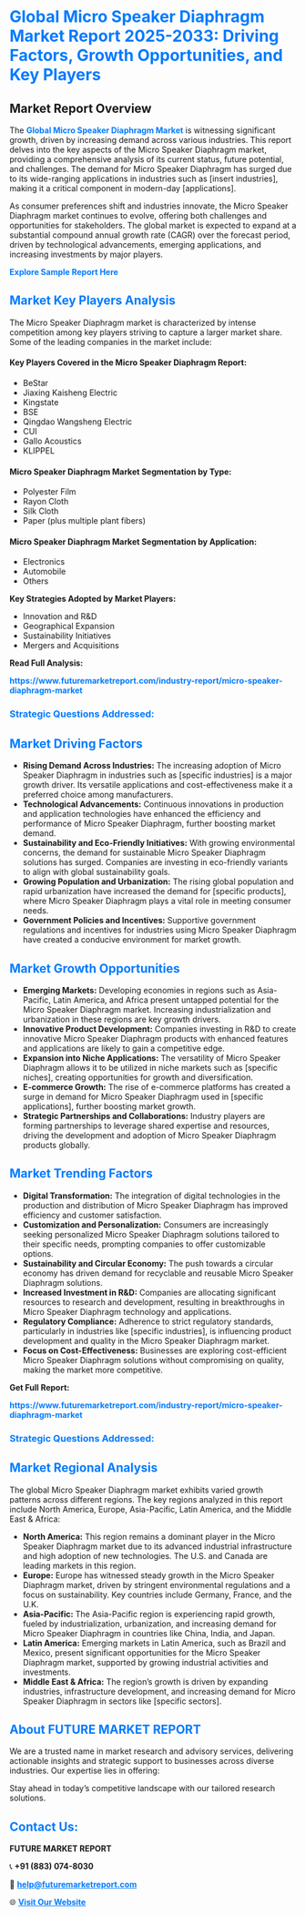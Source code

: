 <h1 style="color: #007BFF;">Global Micro Speaker Diaphragm Market Report 2025-2033: Driving Factors, Growth Opportunities, and Key Players</h1>

<section id="overview">
<h2>Market Report Overview</h2>
<p>The <a href="https://www.futuremarketreport.com/industry-report/micro-speaker-diaphragm-market" style="color: #007BFF; text-decoration: none;"><strong>Global Micro Speaker Diaphragm Market</strong></a> is witnessing significant growth, driven by increasing demand across various industries. This report delves into the key aspects of the Micro Speaker Diaphragm market, providing a comprehensive analysis of its current status, future potential, and challenges. The demand for Micro Speaker Diaphragm has surged due to its wide-ranging applications in industries such as [insert industries], making it a critical component in modern-day [applications].</p>
<p>As consumer preferences shift and industries innovate, the Micro Speaker Diaphragm market continues to evolve, offering both challenges and opportunities for stakeholders. The global market is expected to expand at a substantial compound annual growth rate (CAGR) over the forecast period, driven by technological advancements, emerging applications, and increasing investments by major players.</p>
</section>

<section id="overview">
<p><a href="https://www.futuremarketreport.com/request-sample/reportId=76266" style="color: #007BFF; text-decoration: none;"><strong>Explore Sample Report Here</strong></a></p>
</section>

<section id="key-players">
<h2 style="color: #007BFF;">Market Key Players Analysis</h2>
<p>The Micro Speaker Diaphragm market is characterized by intense competition among key players striving to capture a larger market share. Some of the leading companies in the market include:</p>
<h4>Key Players Covered in the Micro Speaker Diaphragm Report:</h4>
<ul><li>BeStar</li><li>Jiaxing Kaisheng Electric</li><li>Kingstate</li><li>BSE</li><li>Qingdao Wangsheng Electric</li><li>CUI</li><li>Gallo Acoustics</li><li>KLIPPEL</li></ul>
<h4>Micro Speaker Diaphragm Market Segmentation by Type:</h4>
<ul><li>Polyester Film</li><li>Rayon Cloth</li><li>Silk Cloth</li><li>Paper (plus multiple plant fibers)</li></ul>

<h4>Micro Speaker Diaphragm Market Segmentation by Application:</h4>
<ul><li>Electronics</li><li>Automobile</li><li>Others</li></ul>
<p><strong>Key Strategies Adopted by Market Players:</strong></p>
<ul>
<li>Innovation and R&D</li>
<li>Geographical Expansion</li>
<li>Sustainability Initiatives</li>
<li>Mergers and Acquisitions</li>
</ul>
</section>

<section>
<p><strong>Read Full Analysis: </strong></p><a href="https://www.futuremarketreport.com/industry-report/micro-speaker-diaphragm-market" style="color: #007BFF; text-decoration: none;"><strong>https://www.futuremarketreport.com/industry-report/micro-speaker-diaphragm-market</strong></a>
<h3 style="color: #007BFF;">Strategic Questions Addressed:</h3>
</section>

<section id="driving-factors">
<h2 style="color: #007BFF;">Market Driving Factors</h2>
<ul>
<li><strong>Rising Demand Across Industries:</strong> The increasing adoption of Micro Speaker Diaphragm in industries such as [specific industries] is a major growth driver. Its versatile applications and cost-effectiveness make it a preferred choice among manufacturers.</li>
<li><strong>Technological Advancements:</strong> Continuous innovations in production and application technologies have enhanced the efficiency and performance of Micro Speaker Diaphragm, further boosting market demand.</li>
<li><strong>Sustainability and Eco-Friendly Initiatives:</strong> With growing environmental concerns, the demand for sustainable Micro Speaker Diaphragm solutions has surged. Companies are investing in eco-friendly variants to align with global sustainability goals.</li>
<li><strong>Growing Population and Urbanization:</strong> The rising global population and rapid urbanization have increased the demand for [specific products], where Micro Speaker Diaphragm plays a vital role in meeting consumer needs.</li>
<li><strong>Government Policies and Incentives:</strong> Supportive government regulations and incentives for industries using Micro Speaker Diaphragm have created a conducive environment for market growth.</li>
</ul>
</section>

<section id="growth-opportunities">
<h2 style="color: #007BFF;">Market Growth Opportunities</h2>
<ul>
<li><strong>Emerging Markets:</strong> Developing economies in regions such as Asia-Pacific, Latin America, and Africa present untapped potential for the Micro Speaker Diaphragm market. Increasing industrialization and urbanization in these regions are key growth drivers.</li>
<li><strong>Innovative Product Development:</strong> Companies investing in R&D to create innovative Micro Speaker Diaphragm products with enhanced features and applications are likely to gain a competitive edge.</li>
<li><strong>Expansion into Niche Applications:</strong> The versatility of Micro Speaker Diaphragm allows it to be utilized in niche markets such as [specific niches], creating opportunities for growth and diversification.</li>
<li><strong>E-commerce Growth:</strong> The rise of e-commerce platforms has created a surge in demand for Micro Speaker Diaphragm used in [specific applications], further boosting market growth.</li>
<li><strong>Strategic Partnerships and Collaborations:</strong> Industry players are forming partnerships to leverage shared expertise and resources, driving the development and adoption of Micro Speaker Diaphragm products globally.</li>
</ul>
</section>

<section id="trending-factors">
<h2 style="color: #007BFF;">Market Trending Factors</h2>
<ul>
<li><strong>Digital Transformation:</strong> The integration of digital technologies in the production and distribution of Micro Speaker Diaphragm has improved efficiency and customer satisfaction.</li>
<li><strong>Customization and Personalization:</strong> Consumers are increasingly seeking personalized Micro Speaker Diaphragm solutions tailored to their specific needs, prompting companies to offer customizable options.</li>
<li><strong>Sustainability and Circular Economy:</strong> The push towards a circular economy has driven demand for recyclable and reusable Micro Speaker Diaphragm solutions.</li>
<li><strong>Increased Investment in R&D:</strong> Companies are allocating significant resources to research and development, resulting in breakthroughs in Micro Speaker Diaphragm technology and applications.</li>
<li><strong>Regulatory Compliance:</strong> Adherence to strict regulatory standards, particularly in industries like [specific industries], is influencing product development and quality in the Micro Speaker Diaphragm market.</li>
<li><strong>Focus on Cost-Effectiveness:</strong> Businesses are exploring cost-efficient Micro Speaker Diaphragm solutions without compromising on quality, making the market more competitive.</li>
</ul>
</section>

<section>
<p><strong>Get Full Report: </strong></p><a href="https://www.futuremarketreport.com/industry-report/micro-speaker-diaphragm-market" style="color: #007BFF; text-decoration: none;"><strong>https://www.futuremarketreport.com/industry-report/micro-speaker-diaphragm-market</strong></a>
<h3 style="color: #007BFF;">Strategic Questions Addressed:</h3>
</section>


<section id="regional-analysis">
<h2 style="color: #007BFF;">Market Regional Analysis</h2>
<p>The global Micro Speaker Diaphragm market exhibits varied growth patterns across different regions. The key regions analyzed in this report include North America, Europe, Asia-Pacific, Latin America, and the Middle East & Africa:</p>
<ul>
<li><strong>North America:</strong> This region remains a dominant player in the Micro Speaker Diaphragm market due to its advanced industrial infrastructure and high adoption of new technologies. The U.S. and Canada are leading markets in this region.</li>
<li><strong>Europe:</strong> Europe has witnessed steady growth in the Micro Speaker Diaphragm market, driven by stringent environmental regulations and a focus on sustainability. Key countries include Germany, France, and the U.K.</li>
<li><strong>Asia-Pacific:</strong> The Asia-Pacific region is experiencing rapid growth, fueled by industrialization, urbanization, and increasing demand for Micro Speaker Diaphragm in countries like China, India, and Japan.</li>
<li><strong>Latin America:</strong> Emerging markets in Latin America, such as Brazil and Mexico, present significant opportunities for the Micro Speaker Diaphragm market, supported by growing industrial activities and investments.</li>
<li><strong>Middle East & Africa:</strong> The region’s growth is driven by expanding industries, infrastructure development, and increasing demand for Micro Speaker Diaphragm in sectors like [specific sectors].</li>
</ul>
</section>

<footer>
<h2 style="color: #007BFF;">About FUTURE MARKET REPORT</h2>
<p>We are a trusted name in market research and advisory services, delivering actionable insights and strategic support to businesses across diverse industries. Our expertise lies in offering:</p>

<p>Stay ahead in today’s competitive landscape with our tailored research solutions.</p>

<h2 style="color: #007BFF;">Contact Us:</h2>
<p><strong>FUTURE MARKET REPORT</strong></p>
<p>📞 <strong>+91 (883) 074-8030</strong></p>
<p>📧 <strong><a href="mailto:help@futuremarketreport.com" style="color: #007BFF;">help@futuremarketreport.com</a></strong></p>
<p>🌐 <strong><a href="https://www.futuremarketreport.com/" style="color: #007BFF;">Visit Our Website</a></strong></p>
</footer>